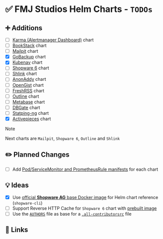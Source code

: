 # ✅ FMJ Studios Helm Charts - `TODOs`

## ➕ Additions

- [ ] [Karma (Alertmanager Dashboard)](https://github.com/prymitive/karma) chart
- [ ] [BookStack](https://www.bookstackapp.com/) chart
- [ ] [Mailpit](https://mailpit.axllent.org/) chart
- [X] [GoBackup](https://gobackup.github.io/) chart
- [X] [Kubenav](https://github.com/kubenav/kubenav) chart
- [ ] [Shopware 6](https://github.com/shopware/shopware) chart
- [ ] [Shlink](https://shlink.io/) chart
- [ ] [AnonAddy](https://addy.io/) chart
- [ ] [OpenGist](https://github.com/thomiceli/opengist) chart
- [ ] [FreshRSS](https://freshrss.org/index.html) chart
- [ ] [Outline](https://www.getoutline.com/) chart
- [ ] [Metabase](https://metabase.com) chart
- [ ] [DBGate](https://github.com/dbgate/dbgate) chart
- [ ] [Statping-ng](https://github.com/statping-ng/statping-ng/wiki) chart
- [X] [Activepieces](https://www.activepieces.com/docs/install/configurations/environment-variables) chart

> [!NOTE]
> Next charts are `Mailpit`, `Shopware 6`, `Outline` and `Shlink`

## ✏️ Planned Changes

- [ ] Add [Pod/ServiceMonitor and PrometheusRule manifests](https://prometheus-operator.dev/docs/operator/api/) for each
  chart

## 💡 Ideas

- [X] Use [official __Shopware AG__ base Docker image](https://github.com/shopware/docker?tab=readme-ov-file) for
  Helm
  chart reference (`shopware-cli`)
- [ ] Support Reverse HTTP Cache for `Shopware 6` chart
  with [prebuilt image](https://github.com/shopware/varnish-shopware/tree/main)
- [ ] Use the [`AUTHORS`](../.github/AUTHORS) file as base for a [
  `.all-contributorsrc`](https://allcontributors.org/docs/en/overview) file

## 🔗 Links
